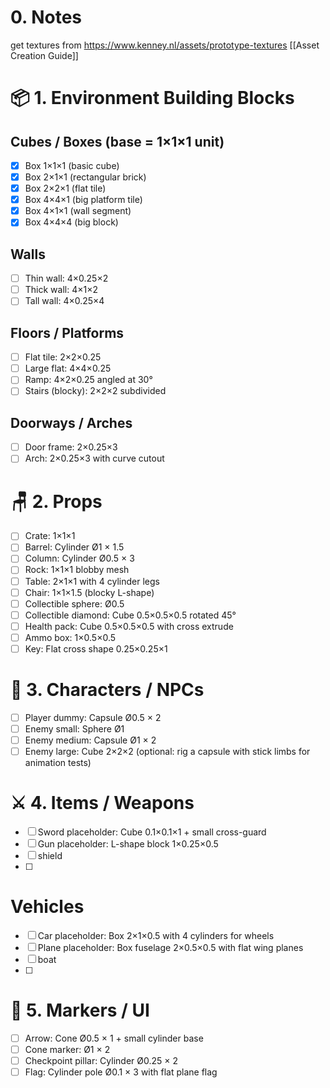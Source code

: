 # 0. Notes
get textures from https://www.kenney.nl/assets/prototype-textures
[[Asset Creation Guide]]

# 📦 1. Environment Building Blocks

## Cubes / Boxes (base = 1×1×1 unit)
- [x] Box 1×1×1 (basic cube)
- [x] Box 2×1×1 (rectangular brick)
- [x] Box 2×2×1 (flat tile)
- [x] Box 4×4×1 (big platform tile)
- [x] Box 4×1×1 (wall segment)
- [x] Box 4×4×4 (big block)
## Walls
- [ ] Thin wall: 4×0.25×2
- [ ] Thick wall: 4×1×2
- [ ] Tall wall: 4×0.25×4
## Floors / Platforms
- [ ] Flat tile: 2×2×0.25
- [ ] Large flat: 4×4×0.25
- [ ] Ramp: 4×2×0.25 angled at 30°
- [ ] Stairs (blocky): 2×2×2 subdivided
## Doorways / Arches
- [ ] Door frame: 2×0.25×3
- [ ] Arch: 2×0.25×3 with curve cutout

# 🪑 2. Props
- [ ] Crate: 1×1×1
- [ ] Barrel: Cylinder Ø1 × 1.5
- [ ] Column: Cylinder Ø0.5 × 3
- [ ] Rock: 1×1×1 blobby mesh
- [ ] Table: 2×1×1 with 4 cylinder legs
- [ ] Chair: 1×1×1.5 (blocky L-shape)
- [ ] Collectible sphere: Ø0.5
- [ ] Collectible diamond: Cube 0.5×0.5×0.5 rotated 45°
- [ ] Health pack: Cube 0.5×0.5×0.5 with cross extrude
- [ ] Ammo box: 1×0.5×0.5
- [ ] Key: Flat cross shape 0.25×0.25×1

# 🧍 3. Characters / NPCs

- [ ] Player dummy: Capsule Ø0.5 × 2
- [ ] Enemy small: Sphere Ø1
- [ ] Enemy medium: Capsule Ø1 × 2
- [ ] Enemy large: Cube 2×2×2
(optional: rig a capsule with stick limbs for animation tests)

# ⚔️ 4. Items / Weapons
- [ ] Sword placeholder: Cube 0.1×0.1×1 + small cross-guard
- [ ] Gun placeholder: L-shape block 1×0.25×0.5
- [ ] shield 
- [ ] 

# Vehicles
- [ ] Car placeholder: Box 2×1×0.5 with 4 cylinders for wheels
- [ ] Plane placeholder: Box fuselage 2×0.5×0.5 with flat wing planes
- [ ] boat
- [ ] 

# 🚩 5. Markers / UI
- [ ] Arrow: Cone Ø0.5 × 1 + small cylinder base
- [ ] Cone marker: Ø1 × 2
- [ ] Checkpoint pillar: Cylinder Ø0.25 × 2
- [ ] Flag: Cylinder pole Ø0.1 × 3 with flat plane flag
